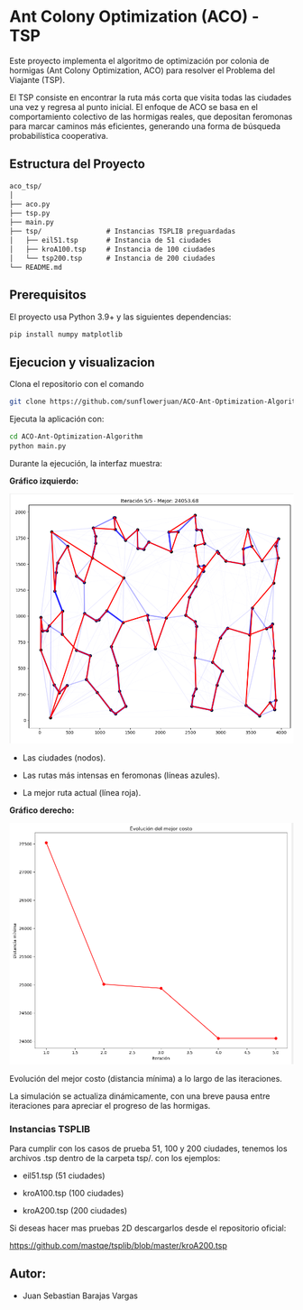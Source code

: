 # Ant Colony Optimization (ACO) - TSP

Este proyecto implementa el algoritmo de optimización por colonia de hormigas (Ant Colony Optimization, ACO) para resolver el Problema del Viajante (TSP).

El TSP consiste en encontrar la ruta más corta que visita todas las ciudades una vez y regresa al punto inicial. El enfoque de ACO se basa en el comportamiento colectivo de las hormigas reales, que depositan feromonas para marcar caminos más eficientes, generando una forma de búsqueda probabilística cooperativa.

## Estructura del Proyecto

```
aco_tsp/
│
├── aco.py
├── tsp.py
├── main.py
├── tsp/                # Instancias TSPLIB preguardadas
│   ├── eil51.tsp       # Instancia de 51 ciudades
│   ├── kroA100.tsp     # Instancia de 100 ciudades
│   └── tsp200.tsp      # Instancia de 200 ciudades
└── README.md
```

## Prerequisitos

El proyecto usa Python 3.9+ y las siguientes dependencias:

```bash
pip install numpy matplotlib
```

## Ejecucion y visualizacion

Clona el repositorio con el comando

```bash
git clone https://github.com/sunflowerjuan/ACO-Ant-Optimization-Algorithm.git
```

Ejecuta la aplicación con:

```bash
cd ACO-Ant-Optimization-Algorithm
python main.py
```

Durante la ejecución, la interfaz muestra:

**Gráfico izquierdo:**

![lchart](img/Lchart.png)

- Las ciudades (nodos).

- Las rutas más intensas en feromonas (líneas azules).

- La mejor ruta actual (línea roja).

**Gráfico derecho:**

![lchart](img/Rchart.png)

Evolución del mejor costo (distancia mínima) a lo largo de las iteraciones.

La simulación se actualiza dinámicamente, con una breve pausa entre iteraciones para apreciar el progreso de las hormigas.

### Instancias TSPLIB

Para cumplir con los casos de prueba 51, 100 y 200 ciudades, tenemos los archivos .tsp dentro de la carpeta tsp/. con los ejemplos:

- eil51.tsp (51 ciudades)

- kroA100.tsp (100 ciudades)

- kroA200.tsp (200 ciudades)

Si deseas hacer mas pruebas 2D descargarlos desde el repositorio oficial:

https://github.com/mastqe/tsplib/blob/master/kroA200.tsp

## Autor:

- Juan Sebastian Barajas Vargas
